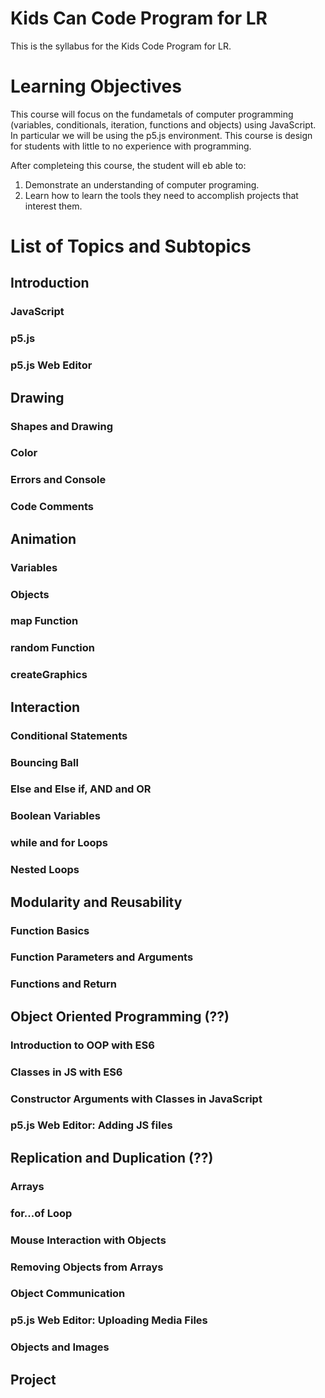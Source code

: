 # Kids Can Code Program for LR

This is the syllabus for the Kids Code Program for LR.

# Learning Objectives

This course will focus on the fundametals of computer programming (variables, conditionals, iteration, functions and objects) using JavaScript. In particular we will be using the p5.js environment. This course is design for students with little to no experience with programming.

After completeing this course, the student will eb able to:

1.  Demonstrate an understanding of computer programing.
2.  Learn how to learn the tools they need to accomplish projects that interest them.

# List of Topics and Subtopics
## Introduction
### JavaScript
### p5.js
### p5.js Web Editor

## Drawing

### Shapes and Drawing

### Color

### Errors and Console

### Code Comments

## Animation

### Variables

### Objects

### map Function

### random Function

### createGraphics

## Interaction

### Conditional Statements

### Bouncing Ball

### Else and Else if, AND and OR

### Boolean Variables

### while and for Loops

### Nested Loops

## Modularity and Reusability

### Function Basics

### Function Parameters and Arguments

### Functions and Return

## Object Oriented Programming (??)

### Introduction to OOP with ES6

### Classes in JS with ES6

### Constructor Arguments with Classes in JavaScript

### p5.js Web Editor: Adding JS files

## Replication and Duplication (??)

### Arrays

### for...of Loop

### Mouse Interaction with Objects

### Removing Objects from Arrays

### Object Communication

### p5.js Web Editor: Uploading Media Files

### Objects and Images

## Project
